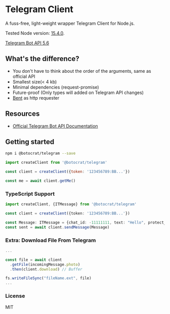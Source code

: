 # Telegram Client

A fuss-free, light-weight wrapper Telegram Client for Node.js.

Tested Node version: [15.4.0](https://github.com/nodejs/node/releases/tag/v15.4.0).

[Telegram Bot API 5.6](https://core.telegram.org/bots/api#december-30-2021)

## What's the difference?

- You don't have to think about the order of the arguments, same as official API
- Smallest size(< 4 kb)
- Minimal dependencies (request-promise)
- Future-proof (Only types will added on Telegram API changes)
- [Bent](https://github.com/mikeal/bent) as http requester

## Resources

- [Official Telegram Bot API Documentation](https://core.telegram.org/bots/api)

## Getting started

```bash
npm i @botocrat/telegram --save
```

```javascript
import createClient from '@botocrat/telegram'

const client = createClient({token: '123456789:BB...'})

const me = await client.getMe()

```

### TypeScript Support

```typescript
import createClient, {ITMessage} from '@botocrat/telegram'

const client = createClient({token: '123456789:BB...'})

const Message: ITMessage = {chat_id: -11111111, text: "Hello", protect_content: true}
const sent = await client.sendMessage(Message)

```

### Extra: Download File From Telegram

```typescript
...

const file = await client
  .getFile(incomingMessage.photo)
  .then(client.download) // Buffer

fs.writeFileSync("fileName.ext", file)
...
```

### License

MIT

